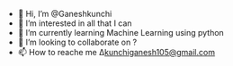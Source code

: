 - 👋 Hi, I’m @Ganeshkunchi
- 👀 I’m interested in all that I can
- 🌱 I’m currently learning Machine Learning using python
- 💞️ I’m looking to collaborate on ?
- 📫 How to reache me ∆kunchiganesh105@gmail.com

<!---
Ganeshkunchi/Ganeshkunchi is a ✨ special ✨ repository because its `README.md` (this file) appears on your GitHub profile.
You can click the Preview link to take a look at your changes.
--->
